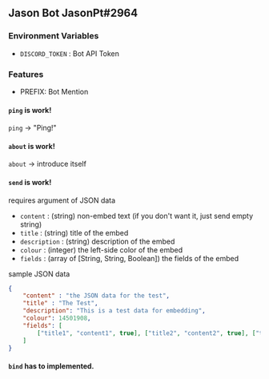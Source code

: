 Jason Bot JasonPt#2964
---
### Environment Variables
- `DISCORD_TOKEN` : Bot API Token

### Features
- PREFIX: Bot Mention

#### `ping` is work!    
`ping` -> "Ping!"
#### `about` is work!    
`about` -> introduce itself
#### `send` is work!    
requires argument of JSON data    
- `content` : (string) non-embed text (if you don't want it, just send empty string)
- `title` : (string) title of the embed
- `description` : (string) description of the embed
- `colour` : (integer) the left-side color of the embed
- `fields` : (array of [String, String, Boolean]) the fields of the embed

sample JSON data
```json
{
	"content" : "the JSON data for the test",
	"title" : "The Test",
	"description": "This is a test data for embedding",
	"colour": 14501908,
	"fields": [
		["title1", "content1", true], ["title2", "content2", true], ["title3", "content3", false]
	]
}
```

#### `bind` has to implemented.    
